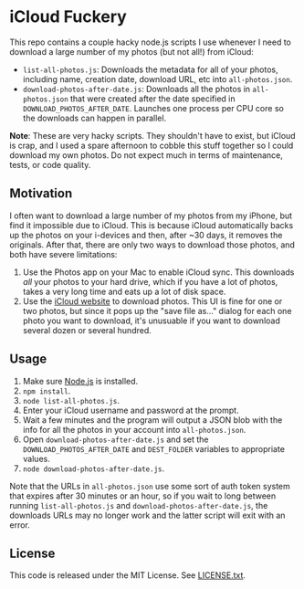 # iCloud Fuckery

This repo contains a couple hacky node.js scripts I use whenever I need to download a large number of my photos (but not
all!) from iCloud:

* `list-all-photos.js`: Downloads the metadata for all of your photos, including name, creation date, download URL, etc
  into `all-photos.json`.
* `download-photos-after-date.js`: Downloads all the photos in `all-photos.json` that were created after the date
  specified in `DOWNLOAD_PHOTOS_AFTER_DATE`. Launches one process per CPU core so the downloads can happen in parallel.

**Note**: These are very hacky scripts. They shouldn't have to exist, but iCloud is crap, and I used a spare afternoon
to cobble this stuff together so I could download my own photos. Do not expect much in terms of maintenance, tests, or
code quality.

## Motivation

I often want to download a large number of my photos from my iPhone, but find it impossible due to iCloud. This is
because iCloud automatically backs up the photos on your i-devices and then, after ~30 days, it removes the originals.
After that, there are only two ways to download those photos, and both have severe limitations:

1. Use the Photos app on your Mac to enable iCloud sync. This downloads *all* your photos to your hard drive, which if
   you have a lot of photos, takes a very long time and eats up a lot of disk space.
1. Use the [iCloud website](https://www.icloud.com/#photos) to download photos. This UI is fine for one or two photos,
   but since it pops up the "save file as..." dialog for each one photo you want to download, it's unusuable if you
   want to download several dozen or several hundred.

## Usage

1. Make sure [Node.js](https://nodejs.org/) is installed.
1. `npm install`.
1. `node list-all-photos.js`.
1. Enter your iCloud username and password at the prompt.
1. Wait a few minutes and the program will output a JSON blob with the info for all the photos in your account into
   `all-photos.json`.
1. Open `download-photos-after-date.js` and set the `DOWNLOAD_PHOTOS_AFTER_DATE` and `DEST_FOLDER` variables to
   appropriate values.
1. `node download-photos-after-date.js`.

Note that the URLs in `all-photos.json` use some sort of auth token system that expires after 30 minutes or an hour,
so if you wait to long between running `list-all-photos.js` and `download-photos-after-date.js`, the downloads URLs
may no longer work and the latter script will exit with an error.

## License

This code is released under the MIT License. See [LICENSE.txt](/LICENSE.txt).